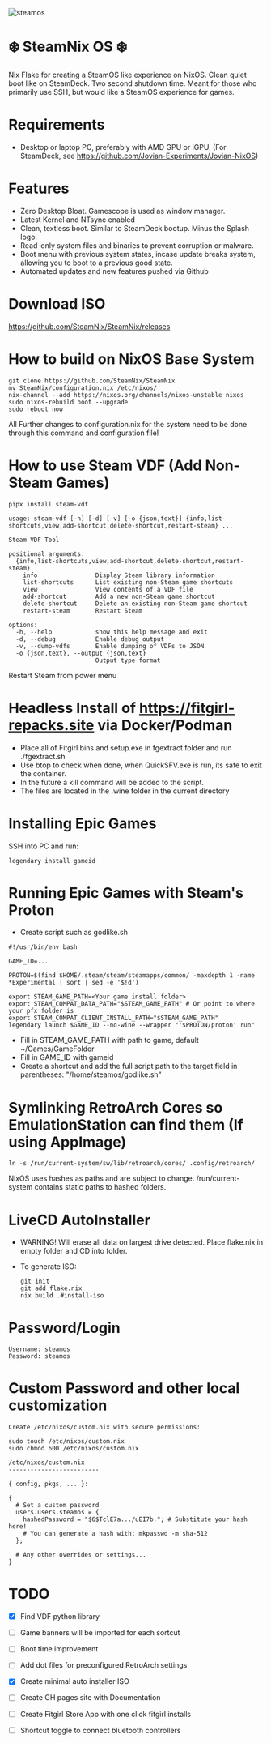 ![steamos](https://github.com/SteamNix/SteamNix/blob/ffd51a9ad11f225e2530e8d01b1f37224f8e92e9/steamos.jpg)

# ❄️ SteamNix OS ❄️
Nix Flake for creating a SteamOS like experience on NixOS. Clean quiet boot like on SteamDeck. Two second shutdown time. Meant for those who primarily use SSH, but would like a SteamOS experience for games.

# Requirements
* Desktop or laptop PC, preferably with AMD GPU or iGPU. (For SteamDeck, see https://github.com/Jovian-Experiments/Jovian-NixOS)

# Features
* Zero Desktop Bloat. Gamescope is used as window manager.
* Latest Kernel and NTsync enabled
* Clean, textless boot. Similar to SteamDeck bootup. Minus the Splash logo.
* Read-only system files and binaries to prevent corruption or malware.
* Boot menu with previous system states, incase update breaks system, allowing you to boot to a previous good state.
* Automated updates and new features pushed via Github

# Download ISO
https://github.com/SteamNix/SteamNix/releases

# How to build on NixOS Base System
```
git clone https://github.com/SteamNix/SteamNix
mv SteamNix/configuration.nix /etc/nixos/
nix-channel --add https://nixos.org/channels/nixos-unstable nixos
sudo nixos-rebuild boot --upgrade 
sudo reboot now
```

All Further changes to configuration.nix for the system need to be done through this command and configuration file!

# How to use Steam VDF (Add Non-Steam Games)
```
pipx install steam-vdf

usage: steam-vdf [-h] [-d] [-v] [-o {json,text}] {info,list-shortcuts,view,add-shortcut,delete-shortcut,restart-steam} ...

Steam VDF Tool

positional arguments:
  {info,list-shortcuts,view,add-shortcut,delete-shortcut,restart-steam}
    info                Display Steam library information
    list-shortcuts      List existing non-Steam game shortcuts
    view                View contents of a VDF file
    add-shortcut        Add a new non-Steam game shortcut
    delete-shortcut     Delete an existing non-Steam game shortcut
    restart-steam       Restart Steam

options:
  -h, --help            show this help message and exit
  -d, --debug           Enable debug output
  -v, --dump-vdfs       Enable dumping of VDFs to JSON
  -o {json,text}, --output {json,text}
                        Output type format

```

Restart Steam from power menu

# Headless Install of https://fitgirl-repacks.site via Docker/Podman

* Place all of Fitgirl bins and setup.exe in fgextract folder and run ./fgextract.sh
* Use btop to check when done, when QuickSFV.exe is run, its safe to exit the container.
* In the future a kill command will be added to the script.
* The files are located in the .wine folder in the current directory

# Installing Epic Games
SSH into PC and run:
```
legendary install gameid
```

# Running Epic Games with Steam's Proton
* Create script such as godlike.sh
```
#!/usr/bin/env bash

GAME_ID=...

PROTON=$(find $HOME/.steam/steam/steamapps/common/ -maxdepth 1 -name *Experimental | sort | sed -e '$!d')

export STEAM_GAME_PATH=<Your game install folder>
export STEAM_COMPAT_DATA_PATH="$STEAM_GAME_PATH" # Or point to where your pfx folder is
export STEAM_COMPAT_CLIENT_INSTALL_PATH="$STEAM_GAME_PATH"
legendary launch $GAME_ID --no-wine --wrapper "'$PROTON/proton' run"
```
* Fill in STEAM_GAME_PATH with path to game, default ~/Games/GameFolder
* Fill in GAME_ID with gameid
* Create a shortcut and add the full script path to the target field in parentheses: "/home/steamos/godlike.sh"

# Symlinking RetroArch Cores so EmulationStation can find them (If using AppImage)
```
ln -s /run/current-system/sw/lib/retroarch/cores/ .config/retroarch/
```
NixOS uses hashes as paths and are subject to change. /run/current-system contains static paths to hashed folders. 

# LiveCD AutoInstaller
* WARNING! Will erase all data on largest drive detected. Place flake.nix in empty folder and CD into folder.
* To generate ISO:
  
  ```
  git init
  git add flake.nix 
  nix build .#install-iso
  ```

# Password/Login
```
Username: steamos
Password: steamos
```

# Custom Password and other local customization
```
Create /etc/nixos/custom.nix with secure permissions:

sudo touch /etc/nixos/custom.nix
sudo chmod 600 /etc/nixos/custom.nix
```
```
/etc/nixos/custom.nix
-------------------------

{ config, pkgs, ... }:

{
  # Set a custom password
  users.users.steamos = {
    hashedPassword = "$6$TclE7a.../uEI7b."; # Substitute your hash here!
    # You can generate a hash with: mkpasswd -m sha-512
  };

  # Any other overrides or settings...
}
```

# TODO
* [x] Find VDF python library
* [ ] Game banners will be imported for each sortcut
* [ ] Boot time improvement
* [ ] Add dot files for preconfigured RetroArch settings
* [x] Create minimal auto installer ISO
* [ ] Create GH pages site with Documentation
* [ ] Create Fitgirl Store App with one click fitgirl installs
* [ ] Shortcut toggle to connect bluetooth controllers
      

  









